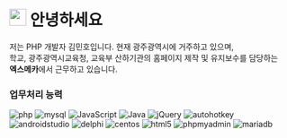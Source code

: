 <h1><img src="https://emojis.slackmojis.com/emojis/images/1531849430/4246/blob-sunglasses.gif?1531849430" width="30"/> 안녕하세요 </h1>

<p>
  저는 PHP 개발자 김민호입니다. 현재 광주광역시에 거주하고 있으며,<br>
  학교, 광주광역시교육청, 교육부 산하기관의 홈페이지 제작 및 유지보수를 담당하는<br>
  <strong>엑스메카</strong>에서 근무하고 있습니다.
</p>
<h3>업무처리 능력</h3>
<p>
  <img alt="php" src="https://img.shields.io/badge/-php-777BB4?style=flat-square&logo=PHP&logoColor=white" />
  <img alt="mysql" src="https://img.shields.io/badge/-mysql-8DD6F9?style=flat-square&logo=mysql&logoColor=white" /> 
  <img alt="JavaScript" src="https://img.shields.io/badge/-JavaScript-46a2f1?style=flat-square&logo=JavaScript&logoColor=white" />
  <img alt="Java" src="https://img.shields.io/badge/-Java-1a73e8?style=flat-square&logo=Java&logoColor=white" />
  <img alt="jQuery" src="https://img.shields.io/badge/-jQuery-007ACC?style=flat-square&logo=jQuery&logoColor=white" />
  <img alt="autohotkey" src="https://img.shields.io/badge/-autohotkey-334455?style=flat-square&logo=autohotkey&logoColor=white" />
  <img alt="androidstudio" src="https://img.shields.io/badge/-androidstudio-3DDC84?style=flat-square&logo=androidstudio&logoColor=white" />
  <img alt="delphi" src="https://img.shields.io/badge/-delphi-E62431?style=flat-square&logo=delphi&logoColor=white" />
  <img alt="centos" src="https://img.shields.io/badge/-centos-262577?style=flat-square&logo=centos&logoColor=white" />  
  <img alt="html5" src="https://img.shields.io/badge/-HTML5-E34F26?style=flat-square&logo=html5&logoColor=white" />
  <img alt="phpmyadmin" src="https://img.shields.io/badge/-phpmyadmin-6C78AF?style=flat-square&logo=phpmyadmin&logoColor=white" />
  <img alt="mariadb" src="https://img.shields.io/badge/-mariadb-003545?style=flat-square&logo=mariadb&logoColor=white" />
</p>
